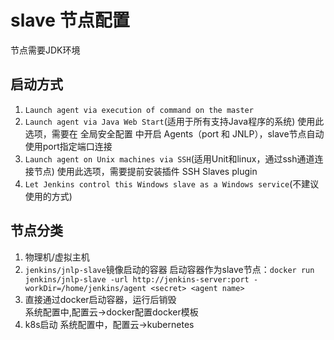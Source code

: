 # slave 节点配置

节点需要JDK环境

启动方式
-------
1. `Launch agent via execution of command on the master`
2. `Launch agent via Java Web Start`(适用于所有支持Java程序的系统)
  使用此选项，需要在 全局安全配置 中开启 Agents（port 和 JNLP），slave节点自动使用port指定端口连接
3. `Launch agent on Unix machines via SSH`(适用Unit和linux，通过ssh通道连接节点)
  使用此选项，需要提前安装插件 SSH Slaves plugin
4. `Let Jenkins control this Windows slave as a Windows service`(不建议使用的方式)


节点分类
--------
1. 物理机/虚拟主机
2. `jenkins/jnlp-slave`镜像启动的容器
  启动容器作为slave节点：`docker run jenkins/jnlp-slave -url http://jenkins-server:port -workDir=/home/jenkins/agent <secret> <agent name>`
3. 直接通过docker启动容器，运行后销毁<br>
  系统配置中,配置云->docker配置docker模板
4. k8s启动
  系统配置中，配置云->kubernetes
